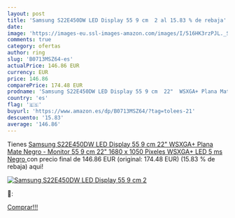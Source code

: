 ```yaml
---
layout: post
title: 'Samsung S22E450DW LED Display 55 9 cm  2 al 15.83 % de rebaja'
date: 
image: 'https://images-eu.ssl-images-amazon.com/images/I/516HK3rzPJL._SL200_.jpg'
comments: true
category: ofertas
author: ring
slug: 'B0713MSZ64-es'
actualPrice: 146.86 EUR
currency: EUR
price: 146.86
comparePrice: 174.48 EUR
prodname: 'Samsung S22E450DW LED Display 55 9 cm  22"  WSXGA+ Plana Mate Negro - Monitor  55 9 cm  22"   1680 x 1050 Pixeles  WSXGA+  LED  5 ms  Negro '
country: 'es'
flag: '🇪🇸'
buyurl: 'https://www.amazon.es/dp/B0713MSZ64/?tag=tolees-21'
descuento: '15.83'
average: '146.86'
---
```


Tienes [Samsung S22E450DW LED Display 55 9 cm  22"  WSXGA+ Plana Mate Negro - Monitor  55 9 cm  22"   1680 x 1050 Pixeles  WSXGA+  LED  5 ms  Negro ](https://www.amazon.es/dp/B0713MSZ64/?tag=tolees-21) con precio final de  146.86 EUR (original: 174.48 EUR) (15.83 %  de rebaja) aqui!

[![Samsung S22E450DW LED Display 55 9 cm  2](https://images-eu.ssl-images-amazon.com/images/I/516HK3rzPJL._SL200_.jpg)](https://www.amazon.es/dp/B0713MSZ64/?tag=tolees-21)

🔎:


[Comprar!!!](https://www.amazon.es/dp/B0713MSZ64/?tag=tolees-21)
